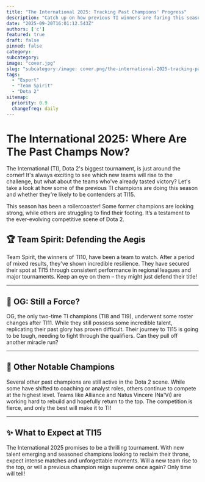 ```yaml
---
title: "The International 2025: Tracking Past Champions' Progress"
description: "Catch up on how previous TI winners are faring this season."
date: "2025-09-20T16:01:12.543Z"
authors: ['c']
featured: true
draft: false
pinned: false
category:
subcategory:
image: "cover.jpg"
slug: "subcategory:/image: cover.png/the-international-2025-tracking-past-champions-progress"
tags:
  - "Esport"
  - "Team Spirit"
  - "Dota 2"
sitemap:
  priority: 0.9
  changefreq: daily
---
```


# The International 2025: Where Are The Past Champs Now?

The International (TI), Dota 2's biggest tournament, is just around the corner! It's always exciting to see which new teams will rise to the challenge, but what about the teams who've already tasted victory? Let's take a look at how some of the previous TI champions are doing this season and whether they're likely to be contenders at TI15.

This season has been a rollercoaster! Some former champions are looking strong, while others are struggling to find their footing. It’s a testament to the ever-evolving competitive scene of Dota 2.

## 🏆 Team Spirit: Defending the Aegis

Team Spirit, the winners of TI10, have been a team to watch. After a period of mixed results, they've shown incredible resilience. They have secured their spot at TI15 through consistent performance in regional leagues and major tournaments. Keep an eye on them – they might just defend their title!

---

## 💪 OG: Still a Force?

OG, the only two-time TI champions (TI8 and TI9), underwent some roster changes after TI11. While they still possess some incredible talent, replicating their past glory has proven difficult. Their journey to TI15 is going to be tough, needing to fight through the qualifiers. Can they pull off another miracle run?

---

## 🤔 Other Notable Champions

Several other past champions are still active in the Dota 2 scene. While some have shifted to coaching or analyst roles, others continue to compete at the highest level. Teams like Alliance and Natus Vincere (Na'Vi) are working hard to rebuild and hopefully return to the top. The competition is fierce, and only the best will make it to TI!

---

## ✨ What to Expect at TI15

The International 2025 promises to be a thrilling tournament. With new talent emerging and seasoned champions looking to reclaim their throne, expect intense matches and unforgettable moments. Will a new team rise to the top, or will a previous champion reign supreme once again? Only time will tell!